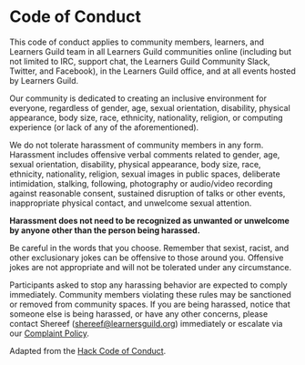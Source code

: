 # Code of Conduct

This code of conduct applies to community members, learners, and Learners Guild team in all Learners Guild communities online (including but not limited to IRC, support chat, the Learners Guild Community Slack, Twitter, and Facebook), in the Learners Guild office, and at all events hosted by Learners Guild.

Our community is dedicated to creating an inclusive environment for everyone, regardless of gender, age, sexual orientation, disability, physical appearance, body size, race, ethnicity, nationality, religion, or computing experience (or lack of any of the aforementioned).

We do not tolerate harassment of community members in any form. Harassment includes offensive verbal comments related to gender, age, sexual orientation, disability, physical appearance, body size, race, ethnicity, nationality, religion, sexual images in public spaces, deliberate intimidation, stalking, following, photography or audio/video recording against reasonable consent, sustained disruption of talks or other events, inappropriate physical contact, and unwelcome sexual attention.

**Harassment does not need to be recognized as unwanted or unwelcome by anyone other than the person being harassed.**

Be careful in the words that you choose. Remember that sexist, racist, and other exclusionary jokes can be offensive to those around you. Offensive jokes are not appropriate and will not be tolerated under any circumstance.

Participants asked to stop any harassing behavior are expected to comply immediately. Community members violating these rules may be sanctioned or removed from community spaces. If you are being harassed, notice that someone else is being harassed, or have any other concerns, please contact Shereef (shereef@learnersguild.org) immediately or escalate via our [Complaint Policy](https://github.com/LearnersGuild/guide/blob/master/Employment%20Policies/Complaint%20Policy.md).

Adapted from the [Hack Code of Conduct](http://hackcodeofconduct.org/).
